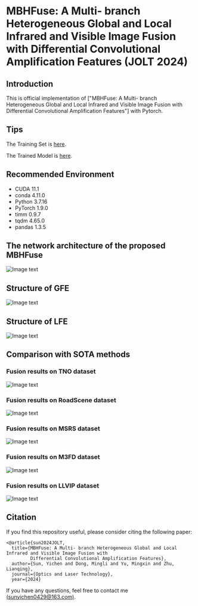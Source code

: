 # MBHFuse: A Multi- branch Heterogeneous Global and Local Infrared and Visible Image Fusion with Differential Convolutional Amplification Features (JOLT 2024)


## Introduction

This is official implementation of ["MBHFuse: A Multi- branch Heterogeneous Global and Local Infrared and Visible Image Fusion with Differential Convolutional Amplification Features"] with Pytorch.

## Tips

The Training Set is [here](https://pan.baidu.com/s/1p0Q_4hR2Z-P0rTqEdSP2yg).

The Trained Model is [here](https://pan.baidu.com/s/1t675r_PeK2qPCddDCgKnEg).


## Recommended Environment
 * CUDA 11.1
 * conda 4.11.0
 * Python 3.7.16
 * PyTorch 1.9.0
 * timm 0.9.7
 * tqdm 4.65.0
 * pandas 1.3.5


## The network architecture of the proposed MBHFuse
![Image text](https://github.com/sunyichen1994/MBHFuse/blob/main/The%20network%20architecture/The%20network%20architecture.jpg)


## Structure of GFE
![Image text](https://github.com/sunyichen1994/MBHFuse/blob/main/The%20network%20architecture/GFE.jpg)


## Structure of LFE
![Image text](https://github.com/sunyichen1994/MBHFuse/blob/main/The%20network%20architecture/LFE.jpg)


## Comparison with SOTA methods
### Fusion results on TNO dataset
![Image text](https://github.com/sunyichen1994/MBHFuse/blob/main/Qualitative%20evaluation/TNO.jpg)

### Fusion results on RoadScene dataset
![Image text](https://github.com/sunyichen1994/MBHFuse/blob/main/Qualitative%20evaluation/RoadScene.jpg)

### Fusion results on MSRS dataset
![Image text](https://github.com/sunyichen1994/MBHFuse/blob/main/Qualitative%20evaluation/MSRS.jpg)

### Fusion results on M3FD dataset
![Image text](https://github.com/sunyichen1994/MBHFuse/blob/main/Qualitative%20evaluation/M3FD.jpg)

### Fusion results on LLVIP dataset
![Image text](https://github.com/sunyichen1994/MBHFuse/blob/main/Qualitative%20evaluation/LLVIP.jpg)

## Citation

If you find this repository useful, please consider citing the following paper:

```
<@article{sun2024JOLT,
  title={MBHFuse: A Multi- branch Heterogeneous Global and Local Infrared and Visible Image Fusion with
         Differential Convolutional Amplification Features},
  author={Sun, Yichen and Dong, Mingli and Yu, Mingxin and Zhu, Lianqing},
  journal={Optics and Laser Technology},
  year={2024}
```


If you have any questions, feel free to contact me [(sunyichen0429@163.com)](https://mail.163.com/js6/main.jsp?sid=BLOSvOwNCyRWPapVZwNNnLfjPVLzpCxa&df=mail163_letter#module=compose.ComposeModule%7C%7B%22type%22%3A%22compose%22%2C%22fullScreen%22%3Atrue%2C%22cid%22%3A%22c%3A1724508401548%22%7D).
